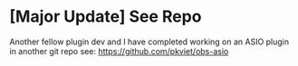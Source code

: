 # [Major Update] See Repo
Another fellow plugin dev and I have completed working on an ASIO plugin in another git repo see:
https://github.com/pkviet/obs-asio
